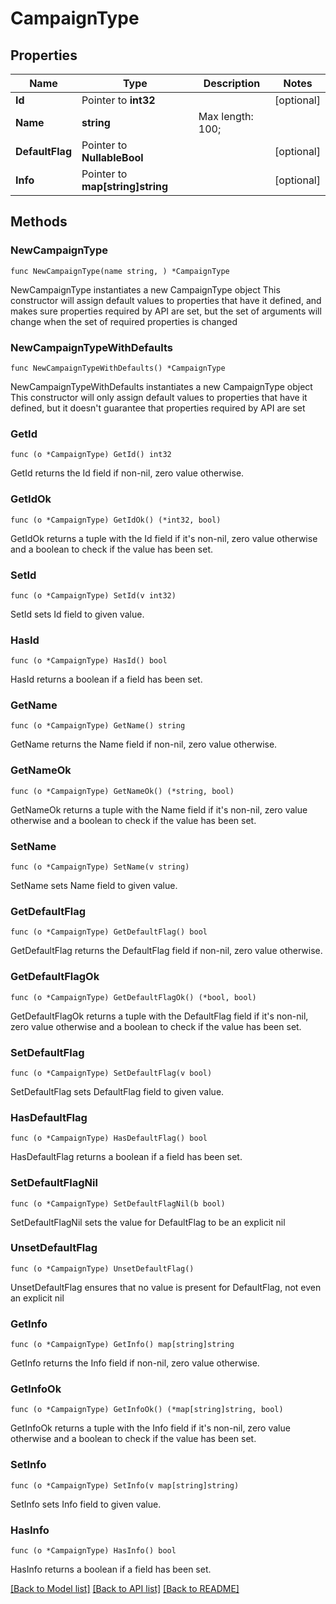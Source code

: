 # CampaignType

## Properties

Name | Type | Description | Notes
------------ | ------------- | ------------- | -------------
**Id** | Pointer to **int32** |  | [optional] 
**Name** | **string** |  Max length: 100; | 
**DefaultFlag** | Pointer to **NullableBool** |  | [optional] 
**Info** | Pointer to **map[string]string** |  | [optional] 

## Methods

### NewCampaignType

`func NewCampaignType(name string, ) *CampaignType`

NewCampaignType instantiates a new CampaignType object
This constructor will assign default values to properties that have it defined,
and makes sure properties required by API are set, but the set of arguments
will change when the set of required properties is changed

### NewCampaignTypeWithDefaults

`func NewCampaignTypeWithDefaults() *CampaignType`

NewCampaignTypeWithDefaults instantiates a new CampaignType object
This constructor will only assign default values to properties that have it defined,
but it doesn't guarantee that properties required by API are set

### GetId

`func (o *CampaignType) GetId() int32`

GetId returns the Id field if non-nil, zero value otherwise.

### GetIdOk

`func (o *CampaignType) GetIdOk() (*int32, bool)`

GetIdOk returns a tuple with the Id field if it's non-nil, zero value otherwise
and a boolean to check if the value has been set.

### SetId

`func (o *CampaignType) SetId(v int32)`

SetId sets Id field to given value.

### HasId

`func (o *CampaignType) HasId() bool`

HasId returns a boolean if a field has been set.

### GetName

`func (o *CampaignType) GetName() string`

GetName returns the Name field if non-nil, zero value otherwise.

### GetNameOk

`func (o *CampaignType) GetNameOk() (*string, bool)`

GetNameOk returns a tuple with the Name field if it's non-nil, zero value otherwise
and a boolean to check if the value has been set.

### SetName

`func (o *CampaignType) SetName(v string)`

SetName sets Name field to given value.


### GetDefaultFlag

`func (o *CampaignType) GetDefaultFlag() bool`

GetDefaultFlag returns the DefaultFlag field if non-nil, zero value otherwise.

### GetDefaultFlagOk

`func (o *CampaignType) GetDefaultFlagOk() (*bool, bool)`

GetDefaultFlagOk returns a tuple with the DefaultFlag field if it's non-nil, zero value otherwise
and a boolean to check if the value has been set.

### SetDefaultFlag

`func (o *CampaignType) SetDefaultFlag(v bool)`

SetDefaultFlag sets DefaultFlag field to given value.

### HasDefaultFlag

`func (o *CampaignType) HasDefaultFlag() bool`

HasDefaultFlag returns a boolean if a field has been set.

### SetDefaultFlagNil

`func (o *CampaignType) SetDefaultFlagNil(b bool)`

 SetDefaultFlagNil sets the value for DefaultFlag to be an explicit nil

### UnsetDefaultFlag
`func (o *CampaignType) UnsetDefaultFlag()`

UnsetDefaultFlag ensures that no value is present for DefaultFlag, not even an explicit nil
### GetInfo

`func (o *CampaignType) GetInfo() map[string]string`

GetInfo returns the Info field if non-nil, zero value otherwise.

### GetInfoOk

`func (o *CampaignType) GetInfoOk() (*map[string]string, bool)`

GetInfoOk returns a tuple with the Info field if it's non-nil, zero value otherwise
and a boolean to check if the value has been set.

### SetInfo

`func (o *CampaignType) SetInfo(v map[string]string)`

SetInfo sets Info field to given value.

### HasInfo

`func (o *CampaignType) HasInfo() bool`

HasInfo returns a boolean if a field has been set.


[[Back to Model list]](../README.md#documentation-for-models) [[Back to API list]](../README.md#documentation-for-api-endpoints) [[Back to README]](../README.md)



